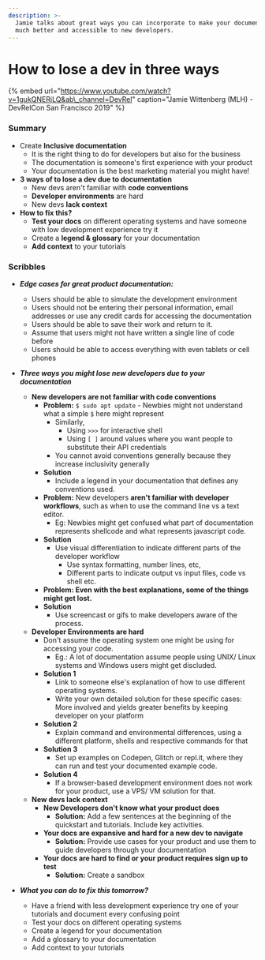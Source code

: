 ```yaml
---
description: >-
  Jamie talks about great ways you can incorporate to make your documentation
  much better and accessible to new developers.
---
```


# How to lose a dev in three ways

{% embed url="https://www.youtube.com/watch?v=1gukQNERjLQ&ab\_channel=DevRel" caption="Jamie Wittenberg \(MLH\) - DevRelCon San Francisco 2019" %}

### Summary

* Create **Inclusive documentation**
  * It is the right thing to do for developers but also for the business
  * The documentation is someone's first experience with your product
  * Your documentation is the best marketing material you might have!
* **3 ways of to lose a dev due to documentation**
  * New devs aren't familiar with **code conventions**
  * **Developer environments** are hard
  * New devs **lack context**
* **How to fix this?**
  * **Test your docs** on different operating systems and have someone with low development experience try it
  * Create a **legend  & glossary** for your documentation
  * **Add context** to your tutorials

### Scribbles

* _**Edge cases for great product documentation:**_
  * Users should be able to simulate the development environment
  * Users should not be entering their personal information, email addresses or use any credit cards for accessing the documentation
  * Users should be able to save their work and return to it.
  * Assume that users might not have written a single line of code before
  * Users should be able to access everything with even tablets or cell phones 
* _**Three ways you might lose new developers due to your documentation**_
  * **New developers are not familiar with code conventions**
    * **Problem:** `$ sudo apt update` - Newbies might not understand what a simple `$` here might represent
      * Similarly, 
        * Using `>>>` for interactive shell
        * Using `[ ]` around values where you want people to substitute their API credentials
      * You cannot avoid conventions generally because they increase inclusivity generally
    * **Solution**
      * Include a legend in your documentation that defines any conventions used.
    * **Problem:** New developers **aren't familiar with developer workflows**, such as when to use the command line vs a text editor.
      * Eg: Newbies might get confused what part of documentation represents shellcode and what represents javascript code.
    * **Solution** 
      * Use visual differentiation to indicate different parts of the developer workflow
        * Use syntax formatting, number lines, etc,
        * Different parts to indicate output vs input files, code vs shell etc.
    * **Problem: Even with the best explanations, some of the things might get lost.**
    * **Solution**
      * Use screencast or gifs to make developers aware of the process. 
  * **Developer Environments are hard**
    * Don't assume the operating system one might be using for accessing your code.
      * Eg.: A lot of documentation assume people using UNIX/ Linux systems and Windows users might get discluded. 
    * **Solution 1**
      * Link to someone else's explanation of how to use different operating systems.
      * Write your own detailed solution for these specific cases: More involved and yields greater benefits by keeping developer on your platform
    * **Solution 2**
      * Explain command and environmental differences, using a different platform, shells and respective commands for that
    * **Solution 3**
      * Set up examples on Codepen, Glitch or repl.it, where they can run and test your documented example code.
    * **Solution 4**
      * If a browser-based development environment does not work for your product, use a VPS/ VM solution for that.
  * **New devs lack context**
    * **New Developers don't know what your product does**
      * **Solution:** Add a few sentences at the beginning of the quickstart and tutorials. Include key activities.
    * **Your docs are expansive and hard for a new dev to navigate**
      * **Solution:** Provide use cases for your product and use them to guide developers through your documentation
    * **Your docs are hard to find or your product requires sign up to test**
      * **Solution:** Create a sandbox
* _**What you can do to fix this tomorrow?**_

  * Have a friend with less development experience try one of your tutorials and document every confusing point
  * Test your docs on different operating systems
  * Create a legend for your documentation
  * Add a glossary to your documentation
  * Add context to your tutorials

